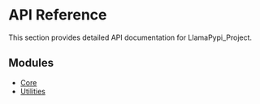 # API Reference

This section provides detailed API documentation for LlamaPypi_Project.

## Modules

- [Core](core.md)
- [Utilities](utilities.md)
